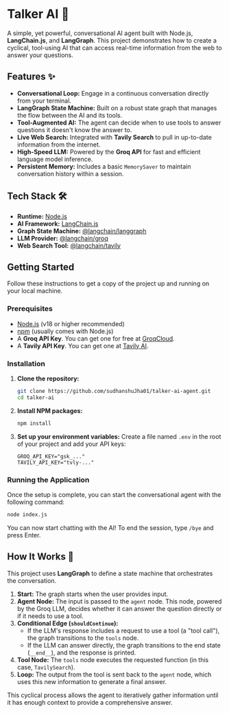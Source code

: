 # Talker AI 🤖

A simple, yet powerful, conversational AI agent built with Node.js, **LangChain.js**, and **LangGraph**. This project demonstrates how to create a cyclical, tool-using AI that can access real-time information from the web to answer your questions.

## Features ✨

-   **Conversational Loop:** Engage in a continuous conversation directly from your terminal.
-   **LangGraph State Machine:** Built on a robust state graph that manages the flow between the AI and its tools.
-   **Tool-Augmented AI:** The agent can decide when to use tools to answer questions it doesn't know the answer to.
-   **Live Web Search:** Integrated with **Tavily Search** to pull in up-to-date information from the internet.
-   **High-Speed LLM:** Powered by the **Groq API** for fast and efficient language model inference.
-   **Persistent Memory:** Includes a basic `MemorySaver` to maintain conversation history within a session.

## Tech Stack 🛠️

-   **Runtime:** [Node.js](https://nodejs.org/)
-   **AI Framework:** [LangChain.js](https://js.langchain.com/)
-   **Graph State Machine:** [@langchain/langgraph](https://js.langchain.com/docs/langgraph)
-   **LLM Provider:** [@langchain/groq](https://js.langchain.com/docs/integrations/chat/groq)
-   **Web Search Tool:** [@langchain/tavily](https://js.langchain.com/docs/integrations/tools/tavily_search)

## Getting Started

Follow these instructions to get a copy of the project up and running on your local machine.

### Prerequisites

-   [Node.js](https://nodejs.org/) (v18 or higher recommended)
-   [npm](https://www.npmjs.com/) (usually comes with Node.js)
-   A **Groq API Key**. You can get one for free at [GroqCloud](https://console.groq.com/keys).
-   A **Tavily API Key**. You can get one at [Tavily AI](https://app.tavily.com/).

### Installation

1.  **Clone the repository:**
    ```bash
    git clone https://github.com/sudhanshuJha01/talker-ai-agent.git
    cd talker-ai
    ```

2.  **Install NPM packages:**
    ```bash
    npm install
    ```

3.  **Set up your environment variables:**
    Create a file named `.env` in the root of your project and add your API keys:
    ```env
    GROQ_API_KEY="gsk_..."
    TAVILY_API_KEY="tvly-..."
    ```

### Running the Application

Once the setup is complete, you can start the conversational agent with the following command:

```bash
node index.js
```

You can now start chatting with the AI! To end the session, type `/bye` and press Enter.

## How It Works 🧠

This project uses **LangGraph** to define a state machine that orchestrates the conversation.



1.  **Start:** The graph starts when the user provides input.
2.  **Agent Node:** The input is passed to the `agent` node. This node, powered by the Groq LLM, decides whether it can answer the question directly or if it needs to use a tool.
3.  **Conditional Edge (`shouldContinue`):**
    -   If the LLM's response includes a request to use a tool (a "tool call"), the graph transitions to the `tools` node.
    -   If the LLM can answer directly, the graph transitions to the end state (`__end__`), and the response is printed.
4.  **Tool Node:** The `tools` node executes the requested function (in this case, `TavilySearch`).
5.  **Loop:** The output from the tool is sent back to the `agent` node, which uses this new information to generate a final answer.

This cyclical process allows the agent to iteratively gather information until it has enough context to provide a comprehensive answer.
